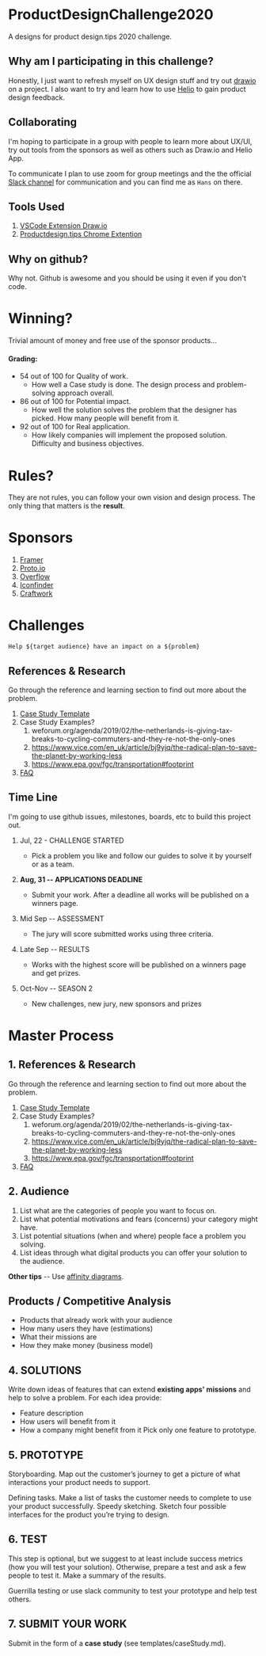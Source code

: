 # ProductDesignChallenge2020
A designs for product design.tips 2020 challenge.

## Why am I participating in this challenge?
Honestly, I just want to refresh myself on UX design stuff and try out [drawio](https://marketplace.visualstudio.com/items?itemName=hediet.vscode-drawio) on a project. I also want to try and learn how to use [Helio](https://helio.app/) to gain product design feedback.

## Collaborating
I'm hoping to participate in a group with people to learn more about UX/UI, try out tools from the sponsors as well as others such as Draw.io and Helio App.

To communicate I plan to use zoom for group meetings and the the official [Slack channel](https://productdesigntips.slack.com/join/shared_invite/zt-90k78b9g-TvbJG_m_w15HZU3EjDGdHw#/) for communication and you can find me as `Hans` on there.


## Tools Used
1. [VSCode Extension Draw.io](https://marketplace.visualstudio.com/items?itemName=hediet.vscode-drawio)
2. [Productdesign.tips Chrome Extention](https://chrome.google.com/webstore/detail/productdesigntips/jfkbdlhcdoooljpkfjfllhlgeejhabbb)

## Why on github?
Why not. Github is awesome and you should be using it even if you don't code.


# Winning?
Trivial amount of money and free use of the sponsor products...
#### Grading:
- 54 out of 100 for Quality of work.
    - How well a Case study is done. The design process and problem-solving approach overall.
- 86 out of 100 for Potential impact.
    - How well the solution solves the problem that the designer has picked. How many people will benefit from it.
- 92 out of 100 for Real application.
    - How likely companies will implement the proposed solution. Difficulty and business objectives.

# Rules?
They are not rules, you can follow your own vision and design process. The only thing that matters is the **result**. 

# Sponsors
1. [Framer]()
2. [Proto.io]()
3. [Overflow]()
4. [Iconfinder]()
5. [Craftwork]() 



# Challenges
`Help ${target audience} have an impact on a ${problem}`

## References & Research
Go through the reference and learning section to find out more about the problem.
1. [Case Study Template](https://productdesign.tips/post/1594968132642-case-study-template)
2. Case Study Examples?
   1. weforum.org/agenda/2019/02/the-netherlands-is-giving-tax-breaks-to-cycling-commuters-and-they-re-not-the-only-ones
   2. https://www.vice.com/en_uk/article/bj9yjq/the-radical-plan-to-save-the-planet-by-working-less
   3. https://www.epa.gov/fgc/transportation#footprint
3. [FAQ](https://productdesign.tips/winners#target-faq)

## Time Line
I'm going to use github issues, milestones, boards, etc to build this project out.


1. Jul, 22 - CHALLENGE STARTED
    - Pick a problem you like and follow our guides to solve it by yourself or as a team.
  
2. **Aug, 31 -- APPLICATIONS DEADLINE**
    - Submit your work. After a deadline all works will be published on a winners page.
  
3. Mid Sep -- ASSESSMENT
    - The jury will score submitted works using three criteria.
4. Late Sep -- RESULTS
    - Works with the highest score will be published on a winners page and get prizes.
5. Oct-Nov -- SEASON 2
    - New challenges, new jury, new sponsors and prizes



# Master Process

## 1. References & Research
Go through the reference and learning section to find out more about the problem.
1. [Case Study Template](https://productdesign.tips/post/1594968132642-case-study-template)
2. Case Study Examples?
   1. weforum.org/agenda/2019/02/the-netherlands-is-giving-tax-breaks-to-cycling-commuters-and-they-re-not-the-only-ones
   2. https://www.vice.com/en_uk/article/bj9yjq/the-radical-plan-to-save-the-planet-by-working-less
   3. https://www.epa.gov/fgc/transportation#footprint
3. [FAQ](https://productdesign.tips/winners#target-faq)


## 2. Audience
  1. List what are the categories of people you want to focus on.
  2. List what potential motivations and fears (concerns) your category might have.
  3. List potential situations (when and where) people face a problem you solving.
  4. List ideas through what digital products you can offer your solution to the audience.

  **Other tips** -- Use [affinity diagrams](https://productdesign.tips/post/1594968132642-case-study-template).

## Products / Competitive Analysis
- Products that already work with your audience
- How many users they have (estimations)
- What their missions are
- How they make money (business model)

## 4. SOLUTIONS
Write down ideas of features that can extend **existing apps' missions** and help to solve a problem. For each idea provide:
- Feature description
- How users will benefit from it
- How a company might benefit from it
Pick only one feature to prototype.


## 5. PROTOTYPE
Storyboarding. Map out the customer’s journey to get a picture of what interactions your product needs to support.

Defining tasks. Make a list of tasks the customer needs to complete to use your product successfully.
Speedy sketching. Sketch four possible interfaces for the product you’re trying to design.

## 6. TEST
This step is optional, but we suggest to at least include success metrics (how you will test your solution). Otherwise, prepare a test and ask a few people to test it. Make a summary of the results.

Guerrilla testing or use slack community to test your prototype and help test others.

## 7. SUBMIT YOUR WORK
Submit in the form of a **case study** (see templates/caseStudy.md).



